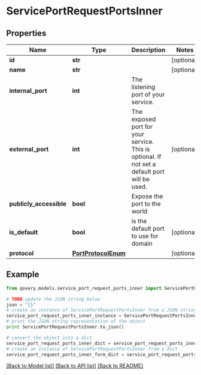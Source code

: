 # ServicePortRequestPortsInner


## Properties
Name | Type | Description | Notes
------------ | ------------- | ------------- | -------------
**id** | **str** |  | [optional] 
**name** | **str** |  | [optional] 
**internal_port** | **int** | The listening port of your service. | 
**external_port** | **int** | The exposed port for your service. This is optional. If not set a default port will be used. | [optional] 
**publicly_accessible** | **bool** | Expose the port to the world | 
**is_default** | **bool** | is the default port to use for domain | [optional] 
**protocol** | [**PortProtocolEnum**](PortProtocolEnum.md) |  | [optional] 

## Example

```python
from qovery.models.service_port_request_ports_inner import ServicePortRequestPortsInner

# TODO update the JSON string below
json = "{}"
# create an instance of ServicePortRequestPortsInner from a JSON string
service_port_request_ports_inner_instance = ServicePortRequestPortsInner.from_json(json)
# print the JSON string representation of the object
print ServicePortRequestPortsInner.to_json()

# convert the object into a dict
service_port_request_ports_inner_dict = service_port_request_ports_inner_instance.to_dict()
# create an instance of ServicePortRequestPortsInner from a dict
service_port_request_ports_inner_form_dict = service_port_request_ports_inner.from_dict(service_port_request_ports_inner_dict)
```
[[Back to Model list]](../README.md#documentation-for-models) [[Back to API list]](../README.md#documentation-for-api-endpoints) [[Back to README]](../README.md)



